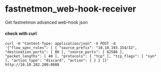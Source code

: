 # fastnetmon_web-hook-receiver
Get fastnetmon advanced web-hook json

#### check with curl

```
curl -H "Content-Type: application/json" -X POST -d '{"flow_spec_rules": [ { "source_prefix": "10.10.193.154/32", "destination_ports": [ 80 ], "source_ports": [ 62586 ], "packet_lengths": [ 40 ], "protocols": [ "tcp" ], "tcp_flags": [ "syn" ], "action_type": "discard", "action": { } } ]}' http://10.10.202.200:8088
```
